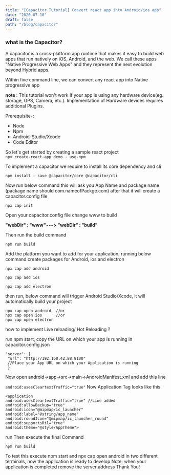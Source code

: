 ```yaml
---
title: "[Capacitor Tutorial] Convert react app into Android/ios app"
date: "2020-07-10"
draft: false
path: "/blog/capacitor"
---
```


### what is the Capacitor?
A capacitor is a cross-platform app runtime that makes it easy to build web apps that run natively on iOS, Android, and the web. We call these apps "Native Progressive Web Apps" and they represent the next evolution beyond Hybrid apps.

Within five command line, we can convert any react app into Native progressive app

<b> note </b>: This tutorial won't work if your app is using any hardware device(eg. storage, GPS, Camera, etc.). Implementation of Hardware devices requires additional Plugins.

Prerequisite-:
* Node
* Npm
* Android-Studio/Xcode
* Code Editor

So let's get started by creating a sample react project<br />
`npx create-react-app demo - use-npm`

To implement a capacitor we require to install its core dependency and cli


`npm install - save @capacitor/core @capacitor/cli`


Now run below command this will ask you App Name and package name (package name should com.nameofPackge.com) after that it will create a capacitor.config file

`npx cap init`


Open your capacitor.config file change www to build

<b>"webDir" : "www" - - - > "webDir" : "build" </b>

Then run the build command

`npm run build`

Add the platform you want to add for your application, running below command create packages for Android, ios and electron

`npx cap add android`

`npx cap add ios`

`npx cap add electron`

then run, below command will trigger Android Studio/Xcode, it will automatically build your project
```
npx cap open android  //or
npx cap open ios      //or
npx cap open electron
```

how to implement Live reloading/ Hot Reloading ?

run npm start, copy the URL on which your app is running in capacitor.config.json
```
"server": {
 "url": "http://192.168.42.88:8100"
 //Place your App URL on which your Application is running
 }
```
Now open android->app->src->main->AndroidManifest.xml and add this line

`android:usesCleartextTraffic="true"`
Now Application Tag looks like this

```
<application
android:usesCleartextTraffic="true" //Line added
android:allowBackup="true"
android:icon="@mipmap/ic_launcher"
android:label="@string/app_name"
android:roundIcon="@mipmap/ic_launcher_round"
android:supportsRtl="true"
android:theme="@style/AppTheme">
```
run 
Then execute the final Command

`npm run build`

To test this execute npm start and npx cap open android in two different terminals, now the application is ready to develop
Note: when your application is completed remove the server address
Thank You!